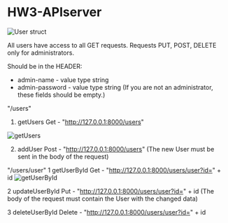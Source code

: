 # HW3-APIserver

<img src="/home/stanislav/education/UpGolang/User.jpg" alt="User struct">

All users have access to all GET requests.
Requests PUT, POST, DELETE only for administrators.

Should be in the HEADER: 
* admin-name - value type string
* admin-password - value type string
(If you are not an administrator, these fields should be empty.)


"/users"
1. getUsers
  Get - "http://127.0.0.1:8000/users"
  <img src="/home/stanislav/education/UpGolang/getUsers.jpg" alt="getUsers">

2. addUser
  Post - "http://127.0.0.1:8000/users"
  (The new User must be sent in the body of the request)



"/users/user"
1 getUserById
  Get - "http://127.0.0.1:8000/users/user?id=" + id
  <img src="/home/stanislav/education/UpGolang/getUserById.png" alt="getUserById">
  
2 updateUserById
  Put - "http://127.0.0.1:8000/users/user?id=" + id
  (The body of the request must contain the User with the changed data)

3 deleteUserById
  Delete - "http://127.0.0.1:8000/users/user?id=" + id
